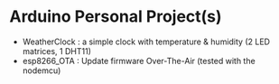 # Arduino Personal Project(s)
- WeatherClock : a simple clock with temperature & humidity (2 LED matrices, 1 DHT11)
- esp8266_OTA : Update firmware Over-The-Air (tested with the nodemcu)
